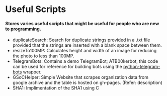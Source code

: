 # Useful Scripts
#### Stores varies useful scripts that might be useful for people who are new to programming.
- duplicateSearch: Search for duplicate strings provided in a .txt file provided that the strings are inserted with a blank space between them.
- resizeTo100MP: Calculates height and width of an image for reducing the photo to less than 100MP.
- TelegramBots: Contains a demo TelegramBot; ATB00kerbot, this code can be used for reference for building bots using the [python-telegram-bots](https://github.com/python-telegram-bot/python-telegram-bot) wrapper.
- GSoCHelper: Simple Website that scrapes organization data from google archive and the table is hosted on gh-pages. (Refer: description)
- SHA1: Implimentation of the SHA1 using C 
